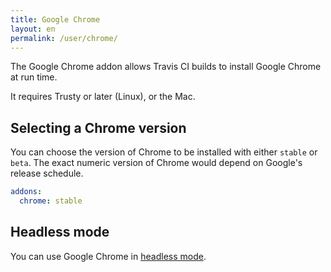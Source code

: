 ```yaml
---
title: Google Chrome
layout: en
permalink: /user/chrome/
---
```


The Google Chrome addon allows Travis CI builds to install Google Chrome at run time.

It requires Trusty or later (Linux), or the Mac.

## Selecting a Chrome version

You can choose the version of Chrome to be installed with either `stable` or `beta`.
The exact numeric version of Chrome would depend on Google's release schedule.

```yaml
addons:
  chrome: stable
```

## Headless mode

You can use Google Chrome in [headless mode](/user/gui-and-headless-browsers/#Using-the-Chrome-addon-in-the-headless-mode).
